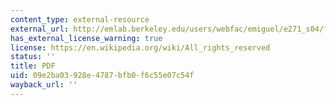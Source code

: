 ```yaml
---
content_type: external-resource
external_url: http://emlab.berkeley.edu/users/webfac/emiguel/e271_s04/friedman.pdf
has_external_license_warning: true
license: https://en.wikipedia.org/wiki/All_rights_reserved
status: ''
title: PDF
uid: 09e2ba03-928e-4787-bfb0-f6c55e07c54f
wayback_url: ''
---
```

